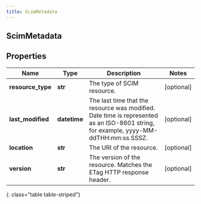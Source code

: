 ```yaml
---
title: ScimMetadata
---
```

## ScimMetadata

## Properties

|Name | Type | Description | Notes|
|------------ | ------------- | ------------- | -------------|
| **resource_type** | **str** | The type of SCIM resource. | [optional] |
| **last_modified** | **datetime** | The last time that the resource was modified. Date time is represented as an ISO-8601 string, for example, yyyy-MM-ddTHH:mm:ss.SSSZ. | [optional] |
| **location** | **str** | The URI of the resource. | [optional] |
| **version** | **str** | The version of the resource. Matches the ETag HTTP response header. | [optional] |
{: class="table table-striped"}


